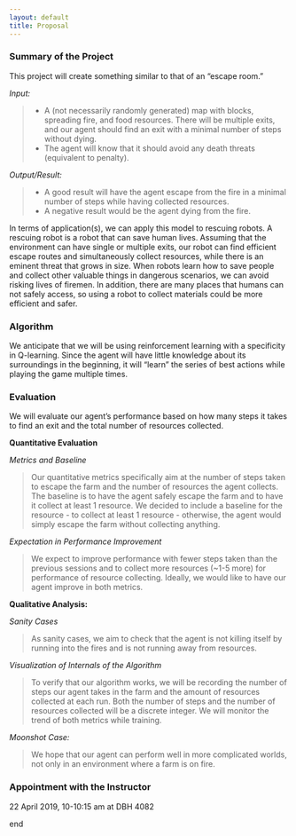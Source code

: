 ```yaml
---
layout: default
title: Proposal
---
```

### Summary of the Project
  This project will create something similar to that of an “escape room.”

*Input:*
   > * A (not necessarily randomly generated) map with blocks, spreading fire, and food resources. There will be multiple exits, and our agent should find an exit with a minimal number of steps without dying.
   > * The agent will know that it should avoid any death threats (equivalent to penalty).

*Output/Result:*
   > * A good result will have the agent escape from the fire in a minimal number of steps while having collected resources.
   > * A negative result would be the agent dying from the fire.

In terms of application(s),  we can apply this model to rescuing robots. A rescuing robot is a robot that can save human lives. Assuming that the environment can have single or multiple exits, our robot can find efficient escape routes and simultaneously collect resources, while there is an eminent threat that grows in size. When robots learn how to save people and collect other valuable things in dangerous scenarios, we can avoid risking lives of firemen. In addition, there are many places that humans can not safely access, so using a robot to collect materials could be more efficient and safer.

### Algorithm 

We anticipate that we will be using reinforcement learning with a specificity in Q-learning. Since the agent will have little knowledge about its surroundings in the beginning, it will “learn” the series of best actions while playing the game multiple times.

### Evaluation

We will evaluate our agent’s performance based on how many steps it takes to find an exit and the total number of resources collected. 

**Quantitative Evaluation**

*Metrics and Baseline*

> Our quantitative metrics specifically aim at the number of steps taken to escape the farm and the number of resources the agent  collects. The baseline is to have the agent safely escape the farm and to have it collect at least 1 resource. We decided to include a baseline for the resource - to collect at least 1 resource - otherwise, the agent would simply escape the farm without collecting anything.

*Expectation in Performance Improvement*

> We expect to improve performance with fewer steps taken than the previous sessions and to collect more resources (~1-5 more) for performance of resource collecting. Ideally, we would like to have our agent improve in both metrics.

**Qualitative Analysis:**

*Sanity Cases*

> As sanity cases, we aim to check that the agent is not killing itself by running into the fires and is not running away from resources.

*Visualization of Internals of the Algorithm*

> To verify that our algorithm works, we will be recording the number of steps our agent takes in the farm and the amount of resources collected at each run. Both the number of steps and the number of resources collected will be a discrete integer. We will monitor the trend of both metrics while training.

*Moonshot Case:*

> We hope that our agent can perform well in more complicated worlds, not only in an environment where a farm is on fire.


### Appointment with the Instructor

22 April 2019, 10-10:15 am at DBH 4082


end
